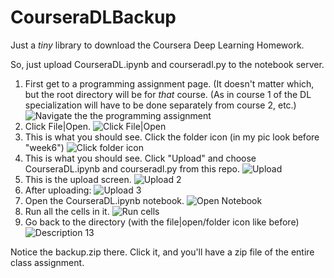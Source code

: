 # CourseraDLBackup
Just a *tiny* library to download the Coursera Deep Learning Homework.

So, just upload CourseraDL.ipynb and courseradl.py to the notebook server.

1. First get to a programming assignment page. (It doesn't matter which, but the root directory will be for _that_ course. (As in course 1 of the DL specialization will have to be done separately from course 2, etc.) ![Navigate the the programming assignment](https://raw.githubusercontent.com/bnsh/CourseraDLBackup/master/help/help1.png)
2.  Click File|Open. ![Click File|Open](https://raw.githubusercontent.com/bnsh/CourseraDLBackup/master/help/help2.png)
3.  This is what you should see. Click the folder icon (in my pic look before "week6") ![Click folder icon](https://raw.githubusercontent.com/bnsh/CourseraDLBackup/master/help/help4.png)
4.  This is what you should see. Click "Upload" and choose CourseraDL.ipynb and courseradl.py from this repo. ![Upload](https://raw.githubusercontent.com/bnsh/CourseraDLBackup/master/help/help6.png)
5.  This is the upload screen. ![Upload 2](https://raw.githubusercontent.com/bnsh/CourseraDLBackup/master/help/help8.png)
6.  After uploading: ![Upload 3](https://raw.githubusercontent.com/bnsh/CourseraDLBackup/master/help/help9.png)
7.  Open the CourseraDL.ipynb notebook. ![Open Notebook](https://raw.githubusercontent.com/bnsh/CourseraDLBackup/master/help/help10.png)
8.  Run all the cells in it. ![Run cells](https://raw.githubusercontent.com/bnsh/CourseraDLBackup/master/help/help12.png)
9.  Go back to the directory (with the file|open/folder icon like before) ![Description 13](https://raw.githubusercontent.com/bnsh/CourseraDLBackup/master/help/help13.png)

Notice the backup.zip there. Click it, and you'll have a zip file of the entire class assignment.
